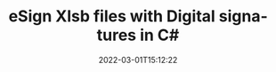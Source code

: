 ---
############################# Static ############################
layout: "auto-gen-signature"
date: 2022-03-01T15:12:22
draft: false
operation: Sign
signaturetype: Digital
fileformat: Xlsb
productName: .NET
lang: en
productCode: net
otherformats: pdf doc docx docm dot dotx odt ott xls xlsx xlsm xlsb ods ots xltx xltm pptx pptm
breadcrumb: Put Digital signature on Xlsb for C#

############################# Head ############################
head_title: "Adding Digital electronic signatures to Xlsb file with C#"
head_description: "Put Digital Signature on Xlsb file for .NET using a few lines of code. Use the GroupDocs Document Signature API to sign dozens of file formats."

############################# Header ############################
title: "eSign Xlsb files with Digital signatures in C#"
description: "How to add Digital signature with a few lines of .NET code"
bg_image: "https://cms.admin.containerize.com/templates/aspose/App_Themes/V3/images/bg/header1.png"
bg_overlay: false
button:
    enable: true

############################# SubMenu ############################
submenu:
    enable: true

    left:
        img_alt: "GroupDocs.Signature for .NET"
        image: "https://cms.admin.containerize.com/templates/groupdocs/images/product-logos/90x90-noborder/groupdocs-signature-net.png"
        product: "GroupDocs.Signature"
        platform: ".NET"



############################# About ############################
about:
    enable: true
    title: "About GroupDocs.Signature for .NET Digital signatures API"
    content: |
        [GroupDocs.Signature for .NET](https://products.groupdocs.com/signature/net/) is a popular API to esign documents with the digital electronic signatures, with digital certificates. For the Digital signatures API uses PFX certificate files to esign document with password protected private and public keys. The Digital signatures might be used to certify business documents with eSign PDF particular page, certify entire Microsoft Office documents like Words, Excel, Powerpoint files, and Open Office documents. Customers can easily manipulate the signatures like editing them, removing or adjust. The API provides a way to search and verify signatures. Moreover, a lot of abilities for signatures customization are provided.
    

############################# Steps ############################
steps:
    enable: true
    title_left: "Steps to sign Xlsb with Digital in C#"
    content_left: |
        [GroupDocs.Signature for .NET](https://products.groupdocs.com/signature/net/) provides ability to sign Xlsb documents with Digital signatures quickly and easily.
        
        * Create an instance of Signature class providing Xlsb file supposed to signing as path or memory stream
        * Instantiate SignOptions class and set all demanded data.
        * Invoke the Signature.Sign() method passing output Xlsb file or memory stream

    title_right: " System Requirements"
    content_right: |
        GroupDocs.Signature for .NET are supported on all major platforms and operating systems. Before executing the code below, please make sure that you have the following prerequisites installed on your system.

        * Operating systems: Microsoft Windows, Linux, MacOS
        * Development environments: Microsoft Visual Studio, Xamarin, MonoDevelop
        * Frameworks: .NET Framework, .NET Standard, .NET Core, Mono
        * Get the latest GroupDocs.Signature for .NET from [Nuget](https://www.nuget.org/packages/groupdocs.signature)
         
    code: |
        ```csharp    
                
        // Set up input Xlsb file
        string filePath = "input.xlsb";
        // Set up output file
        string outputFilePath = "output.xlsb";
        // Provide digital certificate
        string certificateFilePath = "certificate.pfx";

        // Instantiate Signature for input file
        using (GroupDocs.Signature.Signature signature = new GroupDocs.Signature.Signature(filePath))
        {
                //Provide sign options
                DigitalSignOptions options = new DigitalSignOptions(certificateFilePath)
                {
                    // set certificate password
                    Password = "1234567890",
                    // set signature position
                    Left = 50,
                    Top = 200,
                };

                // sign Xlsb document
                SignResult result = signature.Sign(outputFilePath, options);
        }

        ```

############################# Demos ############################
demos:
    enable: true
    title: "Signing Xlsb documents with Digital Live Demo"
    content: |
       Sign Xlsb file with various signatures right now by visiting the [GroupDocs.Signature App](https://products.groupdocs.app/signature/family) website. Free online demo waiting for you.          

############################# More Formats ############################
more_formats:
    enable: true
    title: "Other supported Digital signatures for C#"
    content: |
        "You can also sign Xlsb with other signature types. Please see the list below."
    format: 
       
       
back_to_top:
    enable: true
---